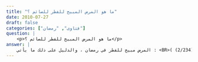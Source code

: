 ```yaml
---
title: "ما هو المرض المبيح للفطر للصائم ؟"
date: 2010-07-27
draft: false
categories: ["فتاوى", "رمضان"]
question: |
    <p>ما هو المرض المبيح للفطر للصائم ؟</p>
answer: |
    المرض مبيح للفطر في رمضان ، والدليل على ذلك ما يأتي : <BR>الدليل الأول : الإجماع ، أجمع العلماء على إباحة الفطر للمريض في الجملة(ينظر : مراتب الإجماع لابن حزم ص (71) ، والمغني (4/403) ، وروضة الطالبين (2/234) ) .  <BR>الدليل الثاني : قوله تعالى : ﴿أَيَّاماً مَّعْدُودَاتٍ فَمَن كَانَ مِنكُم مَّرِيضاً أَوْ عَلَى سَفَرٍ فَعِدَّةٌ مِّنْ أَيَّامٍ أُخَرَ﴾ سورة البقرة: ١٨٤. <BR>أما السؤال عن المرض المبيح للفطر فهذه المسألة فيها تفصيل يتضح منها معرفة أحوال الإنسان مع المرض إذا صام ، وهي على النحو الآتي :  <BR>الحال الأولى : مرض لا يقدر معه على الصوم . <BR>وهذا المرض يحرم الصوم معه ، والشرع لا يكلف بمثل هذا ، لأنه من باب التكليف بما لا يطاق ، والتكليف بما لا يطاق لا يجوز بالاتفاق . <BR>قال القرطبي المالكي في تفسيره (2/276)  : (للمريض حالتان : إحداهما : ألا يطيق الصوم بحال ، فعليه الفطر واجبا . الثانية : أن يقدر على الصوم بضرر ومشقة ، فهذا يستحب له الفطر ولا يصوم إلا جاهل  ) . <BR>الحال الثانية : مرض يقدر المكلف أن يصوم معه لكن بمشقة وجهد وتكلف . <BR>وهذا المرض يجب معه الفطر على الراجح ويحرم الصوم ، لأن فيه ضرراً للنفس وإهلاكاً لها ، وهو محرم بنصوص الشريعة ، كقوله تعالى : ﴿وَلاَ تُلْقُواْ بِأَيْدِيكُمْ إِلَى التَّهْلُكَةِ ﴾ سورة البقرة: ١٩٥ . وقوله تعالى : ﴿ وَلاَ تَقْتُلُواْ أَنفُسَكُمْ إِنَّ اللّهَ كَانَ بِكُمْ رَحِيماً ﴾ سورة النساء: ٢٩، قول النبي صلى الله عليه وسلم : ((لاَ ضَرَرَ وَلاَ ضِرَارَ))(رواه أحمد في المسند رقم الحديث (2867) ، ومالك في الموطأ رقم الحديث (1249) . ينظر : إرواء الغليل رقم الحديث (888) ، والسلسلة الصحيحة رقم الحديث (250) . <BR> قال ابن نجيم في  البحر الرائق (2/303) : (الْفِطْرَ رُخْصَةٌ وَالصَّوْمُ عَزِيمَةٌ فَكَانَ أَفْضَلَ إلَّا إذَا خَافَ الْهَلَاكَ فَالْإِفْطَارُ وَاجِبٌ كَذَا في الْبَدَائِعِ ) . <BR>وقال خليل في مختصر خليل (1/63) : (وَوَجَبَ إنْ خَافَ هَلَاكًا ، أَوْ شَدِيدَ أَذًى) . <BR>وقال الخرشي في شرح الخرشي على مختصر خليل (7/99)  : (وَاعْلَمْ أَنَّ الصَّحِيحَ إذَا خَافَ بِصَوْمِهِ الْهَلَاكَ ، أَوْ شِدَّةَ الْأَذَى يَجِبُ عَلَيْهِ الْفِطْرُ وَيَرْجِعُ فِي ذَلِكَ لِأَهْلِ الْمَعْرِفَةِ ) . <BR>وقال النووي في روضة الطالبين (2/234)  : (ثم شرط كون المرض مبيحا أن يجهده الصوم معه فيلحقه ضرر يشق احتماله) .  <BR>الحال الثالثة : مرض يقدر أن يصوم معه من غير كلفة ومشقة لكن يغلب على ظنه أو أخبره الطبيب الثقة أنه سيزيد الصوم من مرضه . <BR>وهذا يستحب معه الفطر على الراجح . <BR> قال الكاساني في بدائع الصنائع (2/94) : (أَمَّا الْمَرَضُ فَالْمُرَخِّصُ مِنْهُ هُوَ الَّذِي يُخَافُ أَنْ يَزْدَادَ بِالصَّوْمِ وَإِلَيْهِ وَقَعَتْ الْإِشَارَةُ فِي الْجَامِعِ الصَّغِيرِ . فَإِنَّهُ قَالَ فِي رَجُلٍ خَافَ إنْ لَمْ يُفْطِرْ أَنْ تَزْدَادَ عَيْنَاهُ وَجَعًا ، أَوْ حُمَّاهُ شِدَّةً أَفْطَرَ) . <BR>وقال القرطبي المالكي في تفسيره (2/276)  : (قال جمهور من العلماء : إذا كان به مرض يؤلمه ويؤذيه أو يخاف تماديه أو يخاف تزيده صح له الفطر . قال ابن عطية : وهذا مذهب حذاق أصحاب مالك وبه يناظرون . وأما لفظ مالك فهو :  المرض الذي يشق على المرء ويبلغ به ) . <BR>الحال الرابعة : المرض اليسير الذي لا يشق معه الصيام ، ولا يزيده ، ولا يؤخر شفاءه . <BR>والراجح أن هذا المرض لا يبيح الفطر ، وهو مذهب الجمهور( ينظر : القوانين الفقهية ص (82) ، والموسوعة الفقهية (28/45) ). <BR>فالراجح من الأحوال التي مضت في المرض أن المرض المبيح للفطر هو الذي يجد معه مشقة إذا صام ويعلم ذلك بنفسه ، أو يغلب على ظنه أنه إذا صام تضرر وذلك يعرف غالبا بخبر الطبيب الثقة أو أمارة أو تجربة عند الصائم المريض ، فكلّ مرض يجد الصائم معه مشقة شديدة أو يزيده أو يخشى تأخر الشفاء معه يبيح الفطر ، وهو مذهب جمهور العلماء كما مر معنا . <BR>وأما القول بأن كلّ مرض يبيح الفطر ففيه نظر لأن الأمراض كثيرة جدا بعضها يؤثر على الصائم ، وبعضها لا يؤثر كالصداع الخفيف والألم اليسير في اليد أو الرجل ونحو ذلك ، فهذه لا تبيح الفطر ، وغالب الناس لا يسلم منها ، ولأنه لا فرق بينه وبين السليم في الغالب . <BR> قال ابن قدامة في المغني (4/403) : (وَالْمَرَضُ الْمُبِيحُ لِلْفِطْرِ هُوَ الشَّدِيدُ الَّذِي يَزِيدُ بِالصَّوْمِ أَوْ يُخْشَى تَبَاطُؤُ بُرْئِهِ . قِيلَ لِأَحْمَدَ : مَتَى يُفْطِرُ الْمَرِيضُ ؟ قَالَ : إذَا لَمْ يَسْتَطِعْ . قِيلَ : مِثْلُ الْحُمَّى ؟ قَالَ : وَأَيُّ مَرَضٍ أَشَدُّ مِنْ الْحُمَّى   وَالْمَرَضُ لَا ضَابِطَ لَهُ ؛ فَإِنَّ الْأَمْرَاضَ تَخْتَلِفُ ، مِنْهَا مَا يَضُرُّ صَاحِبَهُ الصَّوْمُ وَمِنْهَا مَا لَا أَثَرَ لِلصَّوْمِ فِيهِ ، كَوَجَعِ الضِّرْسِ ، وَجُرْحٍ فِي الْإِصْبَعِ ، وَالدُّمَّلِ ، وَالْقَرْحَةِ الْيَسِيرَةِ ، وَالْجَرَبِ ، وَأَشْبَاهِ ذَلِكَ ، فَلَمْ يَصْلُحْ الْمَرَضُ ضَابِطًا ، وَأَمْكَنَ اعْتِبَارُ الْحِكْمَةِ ، وَهُوَ مَا يُخَافُ مِنْهُ الضَّرَرُ ، فَوَجَبَ اعْتِبَارُهُ).  <BR>قال ابن نجيم في البحر الرائق (2/303)  : (أَبَاحَ الْفِطْرَ لِكُلِّ مَرِيضٍ ، لَكِنْ الْقَطْعُ بِأَنَّ شَرْعِيَّةَ الْفِطْرِ فِيهِ إنَّمَا هُوَ لِدَفْعِ الْحَرَجِ ، وَتَحَقُّقُ الْحَرَجِ مَنُوطٌ بِزِيَادَةِ الْمَرَضِ أَوْ إبْطَاءِ الْبُرْءِ أَوْ إفْسَادِ عُضْوٍ ، ثُمَّ مَعْرِفَةُ ذَلِكَ بِاجْتِهَادِ الْمَرِيضِ ، وَالِاجْتِهَادُ غَيْرُ مُجَرَّدِ الْوَهْمِ بَلْ هُوَ غَلَبَةُ الظَّنِّ عَنْ أَمَارَةٍ أَوْ تَجْرِبَةٍ أَوْ بِإِخْبَارِ طَبِيبٍ مُسْلِمٍ غَيْرِ ظَاهِرِ الْفِسْقِ وَقِيلَ : عَدَالَتُهُ شَرْطٌ ) . <BR> والله أعلم
---
```


